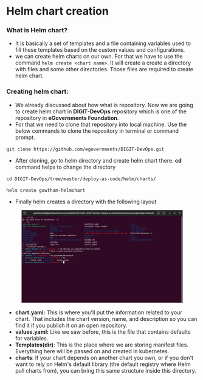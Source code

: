 # Helm chart creation

### What is Helm chart?

* &#x20;It is basically a set of templates and a file containing variables used to fill these templates based on the custom values and configurations.
* we can create helm charts on our own. For that we have to use the command `helm create <chart name>`. It will create a create a directory with files and some other directories. Those files are required to create helm chart.

### Creating helm chart:

* We already discussed about how what is repository. Now we are going to create helm chart in **DIGIT-DevOps** repository which is one of the repository in **eGovernments Foundation**.
* For that we need to clone that repository into local machine. Use the below commands to clone the repository in terminal or command prompt.

```
git clone https://github.com/egovernments/DIGIT-DevOps.git
```

* After cloning, go to helm directory and create helm chart there. **cd** command helps to change the directory

```
cd DIGIT-DevOps/tree/master/deploy-as-code/helm/charts/
```

```
helm create gowtham-helmchart
```

* Finally helm creates a directory with the following layout

<figure><img src="../../../.gitbook/assets/image (109).png" alt=""><figcaption></figcaption></figure>

* **chart.yaml:** This is where you'll put the information related to your chart. That includes the chart version, name, and description so you can find it if you publish it on an open repository.&#x20;
* **values.yaml:** Like we saw before, this is the file that contains defaults for variables.
* **Templates(dir)**: This is the place where we are storing manifest files. Everything here will be passed on and created in kubernetes.
* &#x20;**charts**: If your chart depends on another chart you own, or if you don't want to rely on Helm's default library (the default registry where Helm pull charts from), you can bring this same structure inside this directory.
